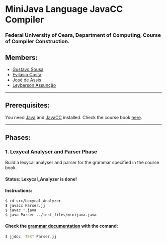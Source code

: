 # MiniJava Language JavaCC Compiler

### Federal University of Ceara, Department of Computing, Course of Compiler Construction.

## Members:
  - [Gustavo Sousa](https://github.com/Gustavo-Sousa)
  - [Evilásio Costa](https://github.com/Evilasio797)
  - [José de Assis](https://github.com/JoseDeAssis)
  - [Leyberson Assunção](https://github.com/Leyberson/)

---

## Prerequisites:

You need [Java](https://www.oracle.com/java/technologies/javase-downloads.html) and [JavaCC](https://javacc.github.io/javacc/) installed. Check the course book [here](https://www.cambridge.org/core/books/modern-compiler-implementation-in-java/34EACED718B1D6D5237705F9BFD7CD4A).

---

## Phases:
### 1. [Lexycal Analyser and Parser Phase](analisador_lexico/)

Build a lexycal analyser and parser for the grammar specified in the course book.

#### Status: Lexycal_Analyzer is done!

#### Instructions:
```sh
$ cd src/Lexycal_Analyzer
$ javacc Parser.jj
$ javac *.java
$ java Parser ../test_files/minijava.java 
```

#### Check the [grammar documentation](src/Lexycal_analyser/Parser.txt) with the comand:
```sh
$ jjdoc -TEXT Parser.jj
```

